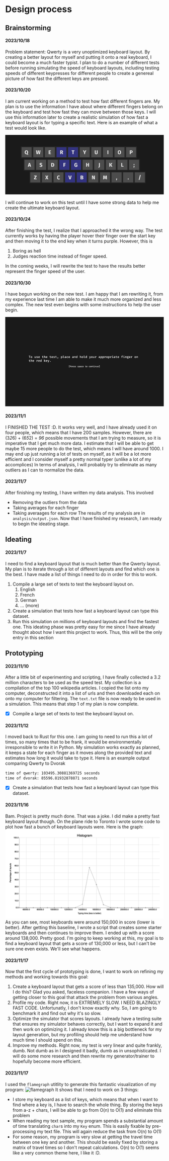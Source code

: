 # Design process

## Brainstorming

#### 2023/10/18
Problem statement: Qwerty is a very unoptimized keyboard layout. By creating a better layout for myself and putting it onto a real keyboard, I could become a much faster typist. I plan to do a number of different tests before running simulating the speed of keyboard layouts, including testing speeds of different keypresses for different people to create a genereal picture of how fast the different keys are pressed.

#### 2023/10/20
I am current working on a method to test how fast different fingers are. My plan is to use the information I have about where different fingers belong on the keyboard and test how fast they can move between those keys. I will use this information later to create a realistic simulation of how fast a keyboard layout is for typing a specific text. Here is an example of what a test would look like.

![Keyboard Test](<images/keyboard.png>)

I will continue to work on this test until I have some strong data to help me create the ultimate keyboard layout.

#### 2023/10/24
After finishing the test, I realize that I approached it the wrong way. The test currently works by having the player hover their finger over the start key and then moving it to the end key when it turns purple. However, this is 
1. Boring as hell
2. Judges reaction time instead of finger speed.

In the coming weeks, I will rewrite the test to have the results better represent the finger speed of the user.

#### 2023/10/30
I have begun working on the new test. I am happy that I am rewriting it, from my experience last time I am able to make it much more organized and less complex. The new test even begins with some instructions to help the user begin.

![Instructions](<images/instructions.png>)

#### 2023/11/1
I FINISHED THE TEST :D. It works very well, and I have already used it on four people, which means that I have 200 samples. However, there are (3*2*6) + (6*5*2) = *96* possible movements that I am trying to measure, so it is imperative that I get much more data. I estimate that I will be able to get maybe 15 more people to do the test, which means I will have around 1000. I may end up just running a lot of tests on myself, as it will be a lot more efficient and I consider myself a pretty normal typer (unlike a lot of my accomplices) In terms of analysis, I will probably try to eliminate as many outliers as I can to normalize the data. 

#### 2023/11/7
After finishing my testing, I have written my data analysis. This involved
- Removing the outliers from the data
- Taking averages for each finger
- Taking averaages for each row
The results of my analysis are in `analysis/output.json`. Now that I have finished my research, I am ready to begin the ideating stage.

## Ideating

#### 2023/11/7
I need to find a keyboard layout that is much better than the Qwerty layout. My plan is to iterate through a lot of different layouts and find which one is the best. I have made a list of things I need to do in order for this to work.
1. Compile a large set of texts to test the keyboard layout on.
   1. English
   2. French
   3. German
   4. ... (more)
2. Create a simulation that tests how fast a keyboard layout can type this dataset.
3. Run this simulation on millions of keyboard layouts and find the fastest one.
This ideating phase was pretty easy for me since I have already thought about how I want this project to work. Thus, this will be the only entry in this section

## Prototyping

#### 2023/11/10
After a little bit of experimenting and scripting, I have finally collected a 3.2 million characters to be used as the speed test. My collection is a compilation of the top 100 wikipedia articles. I copied the list onto my computer, deconstructed it into a list of urls and then downloaded each on onto my computer for filtering. The `text.txt` file is now ready to be used in a simulation. This means that step 1 of my plan is now complete.
- [x] Compile a large set of texts to test the keyboard layout on.

#### 2023/11/12
I moved back to Rust for this one. I am going to need to run this a lot of times, so many times that to be frank, it would be environmentally irresponsible to write it in Python. My simulation works exactly as planned, it keeps a state for each finger as it moves along the provided text and estimates how long it would take to type it. Here is an example output comparing Qwerty to Dvorak
```
time of qwerty: 103495.30881369725 seconds
time of dvorak: 85596.81932878871 seconds
```
- [x] Create a simulation that tests how fast a keyboard layout can type this dataset.

#### 2023/11/16
Bam. Project is pretty much done. That was a joke. I did make a pretty fast keyboard layout though. On the plane ride to Toronto I wrote some code to plot how fast a bunch of keyboard layouts were. Here is the graph:
![Histogram depicting distrubution of keyboard layouts](../plots/hist_layouts.png)
As you can see, most keyboards were around 150,000 in score (lower is better). After getting this baseline, I wrote a script that creates some starter keyboards and then continues to improve them. I ended up with a score around 138,000. Pretty good. I'm going to keep working at this, my goal is to find a keyboard layout that gets a score of 130,000 or less, but I can't be sure one even exists. We'll see what happens.

#### 2023/11/17
Now that the first cycle of prototyping is done, I want to work on refining my methods and working towards this goal:
1. Create a keyboard layout that gets a score of less than 135,000.
How will I do this? Glad you asked, faceless companion. I have a few ways of getting closer to this goal that attack the problem from various angles.
2. Profile my code. Right now, it is EXTREMELY SLOW. I NEED BLAZINGLY FAST CODE. Unfortunatly, I don't know exactly why. So, I am going to benchmark it and find out why it's so slow.
3. Optimize the simulator that scores layouts. I already have a testing suite that ensures my simulator behaves correctly, but I want to expand it and then work on optimizing it. I already know this is a big bottleneck for my layout generation, but my profiling should help me understand how much time I should spend on this.
4. Improve my methods. Right now, my test is very linear and quite frankly, dumb. Not dumb as in I designed it badly, dumb as in  unsophisticated. I will do some more research and then rewrite my generator/trainer to hopefully become more efficient.

#### 2023/11/17
I used the `flamegraph` utitlity to generate this fantastic visualization of my program:
![flamegraph](images/flamegraph.svg)
It shows that I need to work on 3 things:
- I store my keyboard as a list of keys, which means that when I want to find where a key is, I have to search the whole thing. By storing the keys from a-z + chars, I will be able to go from O(n) to O(1) and eliminate this problem
- When reading my text sample, my program spends a substantial amount of time translating `char`s into my `Key` enum. This is easily fixable by pre-processing my text file. This will again reduce the task from O(n) to O(1)
- For some reason, my program is very slow at getting the travel time between one key and another. This should be easily fixed by storing a matrix of travel times so I don't repeat calculations. O(n) to O(1) seems like a very common theme here, I like it :D.
